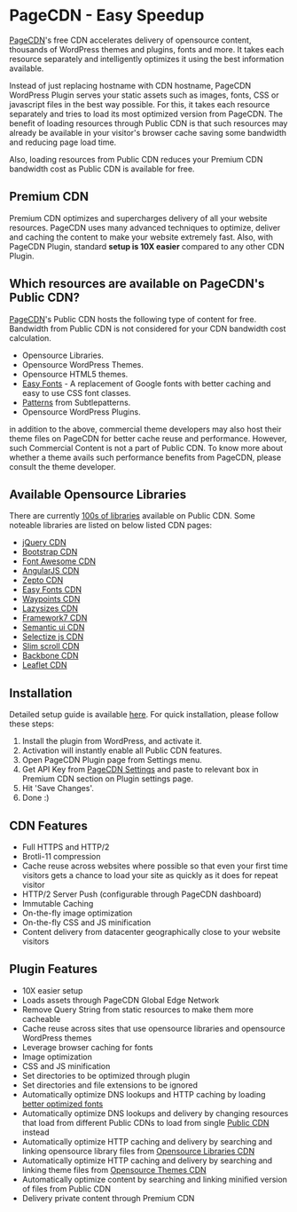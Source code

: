 # PageCDN - Easy Speedup

[PageCDN](https://pagecdn.com)'s free CDN accelerates delivery of opensource content, thousands of WordPress themes and plugins, 
fonts and more. It takes each resource separately and intelligently optimizes it using the best information available.

Instead of just replacing hostname with CDN hostname, PageCDN WordPress Plugin serves your static assets such as images, fonts, CSS or javascript files in the best way possible. For this, it takes each resource separately and tries to load its most optimized version from PageCDN. The benefit of loading resources through Public CDN is that such resources may already be available in your visitor's browser cache saving some bandwidth and reducing page load time.

Also, loading resources from Public CDN reduces your Premium CDN bandwidth cost as Public CDN is available for free.


## Premium CDN

Premium CDN optimizes and supercharges delivery of all your website resources. PageCDN uses many advanced techniques to optimize, deliver and caching the content to make your website extremely fast. Also, with PageCDN Plugin, standard **setup is 10X easier** compared to any other CDN Plugin.


## Which resources are available on PageCDN's Public CDN?

[PageCDN](https://pagecdn.com/)'s Public CDN hosts the following type of content for free. Bandwidth from Public CDN is not considered for your CDN bandwidth cost calculation.
* Opensource Libraries.
* Opensource WordPress Themes.
* Opensource HTML5 themes.
* [Easy Fonts](https://pagecdn.com/lib/easyfonts) - A replacement of Google fonts with better caching and easy to use CSS font classes.
* [Patterns](https://pagecdn.com/lib/subtlepatterns) from Subtlepatterns.
* Opensource WordPress Plugins.

in addition to the above, commercial theme developers may also host their theme files on PageCDN for better cache reuse and performance. However, such Commercial Content is not a part of Public CDN. To know more about whether a theme avails such performance benefits from PageCDN, please consult the theme developer.


## Available Opensource Libraries

There are currently [100s of libraries](https://pagecdn.com/lib) available on Public CDN. Some noteable libraries are listed on below 
listed CDN pages:

* [jQuery CDN](https://pagecdn.com/lib/jquery)
* [Bootstrap CDN](https://pagecdn.com/lib/bootstrap)
* [Font Awesome CDN](https://pagecdn.com/lib/font-awesome)
* [AngularJS CDN](https://pagecdn.com/lib/angularjs)
* [Zepto CDN](https://pagecdn.com/lib/zepto)
* [Easy Fonts CDN](https://pagecdn.com/lib/easyfonts)
* [Waypoints CDN](https://pagecdn.com/lib/waypoints)
* [Lazysizes CDN](https://pagecdn.com/lib/lazysizes)
* [Framework7 CDN](https://pagecdn.com/lib/framework7)
* [Semantic ui CDN](https://pagecdn.com/lib/semantic-ui)
* [Selectize js CDN](https://pagecdn.com/lib/selectize)
* [Slim scroll CDN](https://pagecdn.com/lib/jquery-slimscroll)
* [Backbone CDN](https://pagecdn.com/lib/backbone)
* [Leaflet CDN](https://pagecdn.com/lib/leaflet)


## Installation

Detailed setup guide is available [here](https://pagecdn.com/docs/quick-start#wordpress-integration). For quick installation, please follow these steps:
1. Install the plugin from WordPress, and activate it.
2. Activation will instantly enable all Public CDN features.
3. Open PageCDN Plugin page from Settings menu.
4. Get API Key from [PageCDN Settings](https://pagecdn.com/account/settings) and paste to relevant box in Premium CDN section on Plugin settings page.
5. Hit 'Save Changes'.
6. Done :)


## CDN Features

* Full HTTPS and HTTP/2
* Brotli-11 compression
* Cache reuse across websites where possible so that even your first time visitors gets a chance to load your site as quickly as it does for repeat visitor
* HTTP/2 Server Push (configurable through PageCDN dashboard)
* Immutable Caching
* On-the-fly image optimization
* On-the-fly CSS and JS minification
* Content delivery from datacenter geographically close to your website visitors

## Plugin Features

* 10X easier setup 
* Loads assets through PageCDN Global Edge Network
* Remove Query String from static resources to make them more cacheable
* Cache reuse across sites that use opensource libraries and opensource WordPress themes
* Leverage browser caching for fonts
* Image optimization
* CSS and JS minification
* Set directories to be optimized through plugin
* Set directories and file extensions to be ignored
* Automatically optimize DNS lookups and HTTP caching by loading [better optimized fonts](https://pagecdn.com/lib/easyfonts)
* Automatically optimize DNS lookups and delivery by changing resources that load from different Public CDNs to load from single [Public CDN](https://pagecdn.com/public-cdn) instead
* Automatically optimize HTTP caching and delivery by searching and linking opensource library files from [Opensource Libraries CDN](https://pagecdn.com/public-cdn/libs)
* Automatically optimize HTTP caching and delivery by searching and linking theme files from [Opensource Themes CDN](https://pagecdn.com/public-cdn/html5)
* Automatically optimize content by searching and linking minified version of files from Public CDN
* Delivery private content through Premium CDN

